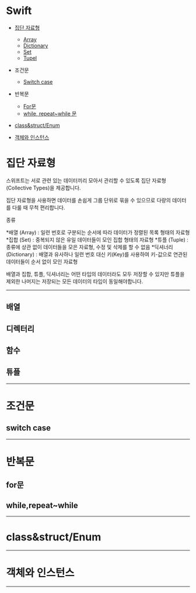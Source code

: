 # Swift


* [집단 자료형](#집단자료형)
   * [Array](#배열)
   * [Dictionary](#디렉터리)
   * [Set](#함수)
   * [Tupel](#튜플)
      
* 조건문 
   * [Switch case](#switch-case)
      
* 반복문
   * [For문](#for문)
   * [while, repeat~while 문](#while,repeat~while-문)
      
* [class&struct/Enum](#class&struct/Enum)
   
* [객체와 인스턴스](#객체와-인스턴스)


# 집단 자료형
스위프트는 서로 관련 있는 데이터끼리 모아서 관리할 수 있도록 집단 자료형 (Collective Types)을 제공합니다.

집단 자료형을 사용하면 데이터를 손쉽게 그룹 단위로 묶을 수 있으므로 다량의 데이터를 다룰 때 무척 편리합니다.


종류

*배열 (Array) : 일련 번호로 구분되는 순서에 따라 데이터가 정렬된 목록 형태의 자료형 
*집합 (Set) : 중복되지 않은 유일 데이터들이 모인 집합 형태의 자료형
*튜플 (Tuple) : 종류에 상관 없이 데이터들을 모은 자료형, 수정 및 삭제를 할 수 없음
*딕셔너리(Dictionary) : 배열과 유사하나 일련 번호 대신 키(Key)를 사용하여 키-값으로 연관된 데이터들이 순서 없이 모인 자료형
   
배열과 집합, 튜플, 딕셔너리는 어떤 타입의 데이터라도 모두 저장할 수 있지만 튜플을 제외한 나머지는 저장되는 모든 데이터의 타입이 동일해야합니다.

***

## 배열
   
## 디렉터리
   
## 함수
   
## 튜플
***
# 조건문
   
## switch case
***
# 반복문
   
## for문
   
## while,repeat~while
***
# class&struct/Enum
***
# 객체와 인스턴스
***
